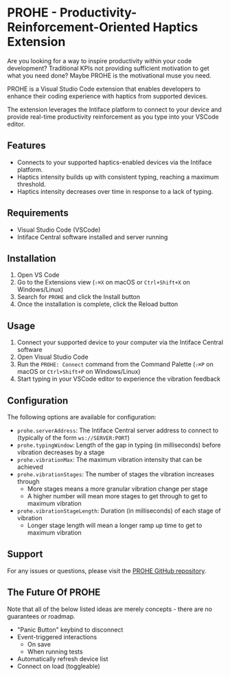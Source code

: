 # PROHE - Productivity-Reinforcement-Oriented Haptics Extension

Are you looking for a way to inspire productivity within your code development? Traditional KPIs not providing sufficient motivation to get what you need done? Maybe PROHE is the motivational muse you need.

PROHE is a Visual Studio Code extension that enables developers to enhance their coding experience with haptics from supported devices.

The extension leverages the Intiface platform to connect to your device and provide real-time productivity reinforcement as you type into your VSCode editor.

## Features

- Connects to your supported haptics-enabled devices via the Intiface platform.
- Haptics intensity builds up with consistent typing, reaching a maximum threshold.
- Haptics intensity decreases over time in response to a lack of typing.

## Requirements

- Visual Studio Code (VSCode)
- Intiface Central software installed and server running

## Installation

1. Open VS Code
2. Go to the Extensions view (`⇧⌘X` on macOS or `Ctrl+Shift+X` on Windows/Linux)
3. Search for `PROHE` and click the Install button
4. Once the installation is complete, click the Reload button

## Usage

1. Connect your supported device to your computer via the Intiface Central software
2. Open Visual Studio Code
3. Run the `PROHE: Connect` command from the Command Palette (`⇧⌘P` on macOS or `Ctrl+Shift+P` on Windows/Linux)
4. Start typing in your VSCode editor to experience the vibration feedback

## Configuration

The following options are available for configuration:

- `prohe.serverAddress`: The Intiface Central server address to connect to (typically of the form `ws://SERVER:PORT`)
- `prohe.typingWindow`: Length of the gap in typing (in milliseconds) before vibration decreases by a stage
- `prohe.vibrationMax`: The maximum vibration intensity that can be achieved
- `prohe.vibrationStages`: The number of stages the vibration increases through
  - More stages means a more granular vibration change per stage
  - A higher number will mean more stages to get through to get to maximum vibration
- `prohe.vibrationStageLength`: Duration (in milliseconds) of each stage of vibration
  - Longer stage length will mean a longer ramp up time to get to maximum vibration

## Support

For any issues or questions, please visit the [PROHE GitHub repository](https://github.com/UncensorPat/prohe).

## The Future Of PROHE

Note that all of the below listed ideas are merely concepts - there are no guarantees or roadmap.

- "Panic Button" keybind to disconnect
- Event-triggered interactions
  - On save
  - When running tests
- Automatically refresh device list
- Connect on load (toggleable)
